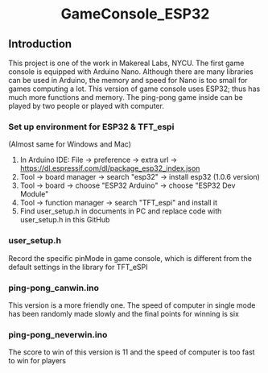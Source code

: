 <h1 align="center">
GameConsole_ESP32
</h1>

## Introduction
This project is one of the work in Makereal Labs, NYCU. The first game console is equipped with Arduino Nano. Although there are many libraries can be used in Arduino, the memory and speed for Nano is too small for games computing a lot. This version of game console uses ESP32; thus has much more functions and memory. The ping-pong game inside can be played by two people or played with computer.

### Set up environment for ESP32 & TFT_espi
(Almost same for Windows and Mac)
1. In Arduino IDE: File -> preference -> extra url -> https://dl.espressif.com/dl/package_esp32_index.json
2. Tool -> board manager -> search "esp32" -> install esp32 (1.0.6 version)
3. Tool -> board -> choose "ESP32 Arduino" -> choose "ESP32 Dev Module"
4. Tool -> function manager -> search "TFT_espi" and install it
5. Find user_setup.h in documents in PC and replace code with user_setup.h in this GitHub

### user_setup.h
Record the specific pinMode in game console, which is different from the default settings in the library for TFT_eSPI

### ping-pong_canwin.ino
This version is a more friendly one. The speed of computer in single mode has been randomly made slowly and the final points for winning is six

### ping-pong_neverwin.ino
The score to win of this version is 11 and the speed of computer is too fast to win for players 
